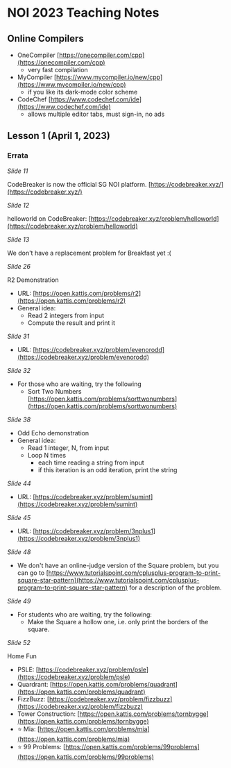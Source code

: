 # NOI 2023 Teaching Notes

## Online Compilers
- OneCompiler [https://onecompiler.com/cpp](https://onecompiler.com/cpp)
  - very fast compilation
- MyCompiler [https://www.mycompiler.io/new/cpp](https://www.mycompiler.io/new/cpp)
  - if you like its dark-mode color scheme
- CodeChef [https://www.codechef.com/ide](https://www.codechef.com/ide)
  - allows multiple editor tabs, must sign-in, no ads

## Lesson 1 (April 1, 2023)
### Errata

*Slide 11*

CodeBreaker is now the official SG NOI platform. [https://codebreaker.xyz/](https://codebreaker.xyz/)

*Slide 12*

helloworld on CodeBreaker: [https://codebreaker.xyz/problem/helloworld](https://codebreaker.xyz/problem/helloworld)

*Slide 13*

We don't have a replacement problem for Breakfast yet :(

*Slide 26*

R2 Demonstration

- URL: [https://open.kattis.com/problems/r2](https://open.kattis.com/problems/r2)
- General idea:
  - Read 2 integers from input
  - Compute the result and print it
  
*Slide 31*

- URL: [https://codebreaker.xyz/problem/evenorodd](https://codebreaker.xyz/problem/evenorodd)

*Slide 32*

- For those who are waiting, try the following
  - Sort Two Numbers [https://open.kattis.com/problems/sorttwonumbers](https://open.kattis.com/problems/sorttwonumbers)

*Slide 38*

- Odd Echo demonstration
- General idea:
  - Read 1 integer, N, from input
  - Loop N times 
    - each time reading a string from input
    - if this iteration is an odd iteration, print the string

*Slide 44*

- URL: [https://codebreaker.xyz/problem/sumint](https://codebreaker.xyz/problem/sumint)

*Slide 45*

- URL: [https://codebreaker.xyz/problem/3nplus1](https://codebreaker.xyz/problem/3nplus1)

*Slide 48*

- We don't have an online-judge version of the Square problem, but you can go to [https://www.tutorialspoint.com/cplusplus-program-to-print-square-star-pattern](https://www.tutorialspoint.com/cplusplus-program-to-print-square-star-pattern) for a description of the problem.

*Slide 49*

- For students who are waiting, try the following:
  - Make the Square a hollow one, i.e. only print the borders of the square.

*Slide 52*

Home Fun
- PSLE: [https://codebreaker.xyz/problem/psle](https://codebreaker.xyz/problem/psle)
- Quardrant: [https://open.kattis.com/problems/quadrant](https://open.kattis.com/problems/quadrant)
- FizzBuzz: [https://codebreaker.xyz/problem/fizzbuzz](https://codebreaker.xyz/problem/fizzbuzz)
- Tower Construction: [https://open.kattis.com/problems/tornbygge](https://open.kattis.com/problems/tornbygge)
- :star: Mia: [https://open.kattis.com/problems/mia](https://open.kattis.com/problems/mia)
- :star: 99 Problems: [https://open.kattis.com/problems/99problems](https://open.kattis.com/problems/99problems)

